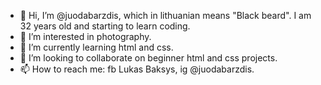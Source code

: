 - 👋 Hi, I’m @juodabarzdis, which in lithuanian means "Black beard". I am 32 years old and starting to learn coding.
- 👀 I’m interested in photography.
- 🌱 I’m currently learning html and css.
- 💞️ I’m looking to collaborate on beginner html and css projects.
- 📫 How to reach me: fb Lukas Baksys, ig @juodabarzdis.

<!---
juodabarzdis/juodabarzdis is a ✨ special ✨ repository because its `README.md` (this file) appears on your GitHub profile.
You can click the Preview link to take a look at your changes.
--->
